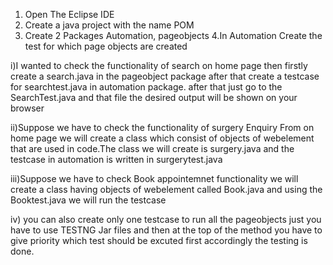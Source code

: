 1. Open The Eclipse IDE
2. Create a java project with the name POM
3. Create 2 Packages Automation, pageobjects
4.In Automation Create the test for which page objects are created
   
i)I wanted to check the functionality of search on home page then firstly create a search.java in the pageobject package
after that create a testcase for searchtest.java in automation package. after that just go to the SearchTest.java and 
that file the desired output will be shown on your browser


ii)Suppose we have to check the functionality of surgery Enquiry From on home page
we will create a class which consist of objects of webelement that are used in code.The class we will create is surgery.java
and the testcase in automation is written in surgerytest.java

iii)Suppose we have to check Book appointemnet functionality 
we will create a class having objects of webelement called Book.java and using the Booktest.java we will run the testcase

iv) you can also create only one testcase to run all the pageobjects just you have to use TESTNG Jar files and then at the top 
of the method you have to give priority which test should be excuted first accordingly the testing is done.
